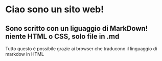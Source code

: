 # Ciao sono un sito web!

## Sono scritto con un liguaggio di MarkDown! niente HTML o CSS, solo file in .md

Tutto questo è possibile grazie ai browser che traducono il linguaggio di markdow in HTML

<img href="https://imgs.search.brave.com/DP5SukhyQac2pXbNw1N9LiGHIErlavwvJgDgWAGKjF4/rs:fit:711:225:1/g:ce/aHR0cHM6Ly90c2U0/Lm1tLmJpbmcubmV0/L3RoP2lkPU9JUC5T/SDhhWTU4bjV4YzRD/MzBKRG8tX2FnSGFF/OCZwaWQ9QXBp">
